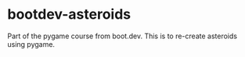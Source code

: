 # bootdev-asteroids
Part of the pygame course from boot.dev. This is to re-create asteroids using pygame.
